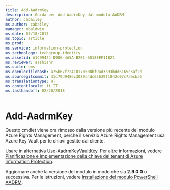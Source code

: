```yaml
---
title: Add-AadrmKey
description: Guida per Add-AadrmKey dal modulo AADRM.
author: cabailey
ms.author: cabailey
manager: mbaldwin
ms.date: 07/18/2017
ms.topic: article
ms.prod: 
ms.service: information-protection
ms.technology: techgroup-identity
ms.assetid: A1C99424-D986-4A5A-B2E1-6D18EEF11B21
ms.reviewer: aashishr
ms.suite: ems
ms.openlocfilehash: a75b67f72410170500bf9ad3b93bdd6165c5af2d
ms.sourcegitcommit: 31c79d948ec3089a4dc65639f1842c07c7aecba6
ms.translationtype: HT
ms.contentlocale: it-IT
ms.lasthandoff: 02/20/2018
---
```

# <a name="add-aadrmkey"></a>Add-AadrmKey

Questo cmdlet viene ora rimosso dalla versione più recente del modulo Azure Rights Management, perché il servizio Azure Rights Management usa Azure Key Vault per le chiavi gestite dal cliente.

Usare in alternativa [Use-AadrmKeyVaultKey](/powershell/module/aadrm/use-aadrmkeyvaultkey). Per altre informazioni, vedere [Pianificazione e implementazione della chiave del tenant di Azure Information Protection](../plan-design/plan-implement-tenant-key.md).

Aggiornare anche la versione del modulo in modo che sia **2.9.0.0** o successiva. Per le istruzioni, vedere [Installazione del modulo PowerShell AADRM](install-powershell.md).

